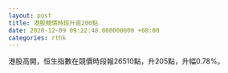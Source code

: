 ```yaml
---
layout: post
title: 港股競價時段升逾200點
date: 2020-12-09 09:22:48.000000000 +08:00
categories: rthk
---
```


港股高開，恒生指數在競價時段報26510點，升205點，升幅0.78%。
